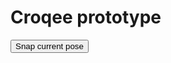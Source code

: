 <!DOCTYPE html>
<html>
<head>
  <link rel="stylesheet" type="text/css" href="style.css">
  <title>Test</title>
  <meta name="viewport" content="width=device-width, user-scalable=no, minimum-scale=1.0, maximum-scale=1.0">
</head>
<body>
  <h1>Croqee prototype</h1>
  <div class="wrap">
    <div id="THREEjs">
      <canvas id="c"></canvas>
    </div>
    <div class="rendered-img"></div>
  </div>
  <div class="btn-wrap">
    <button id="screenshot" type="button">Snap current pose</button>
  </div>
  <script src="./main.js" type="module"></script>
</body>
</html>
